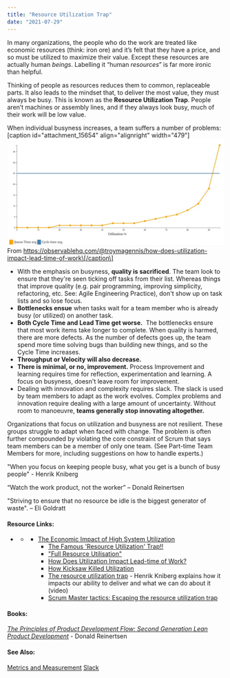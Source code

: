 ```yaml
---
title: "Resource Utilization Trap"
date: "2021-07-29"
---
```


In many organizations, the people who do the work are treated like economic resources (think: iron ore) and it’s felt that they have a price, and so must be utilized to maximize their value. Except these resources are actually human _beings_. Labelling it “human _resources_” is far more ironic than helpful.

Thinking of people as resources reduces them to common, replaceable parts. It also leads to the mindset that, to deliver the most value, they must always be busy. This is known as the **Resource Utilization Trap**. People aren’t machines or assembly lines, and if they always look busy, much of their work will be low value.

When individual busyness increases, a team suffers a number of problems: \[caption id="attachment\_15654" align="alignright" width="479"\]![](images/How_Does_Utilization_Impact_Lead-time_of_Work____Troy_Magennis-1024x505.jpg) From https://observablehq.com/@troymagennis/how-does-utilization-impact-lead-time-of-work\[/caption\]

- With the emphasis on busyness, **quality is sacrificed**. The team look to ensure that they're seen ticking off tasks from their list. Whereas things that improve quality (e.g. pair programming, improving simplicity, refactoring, etc. See: Agile Engineering Practice), don't show up on task lists and so lose focus.
- **Bottlenecks ensue** when tasks wait for a team member who is already busy (or utilized) on another task.
- **Both Cycle Time and Lead Time get worse.**  The bottlenecks ensure that most work items take longer to complete. When quality is harmed, there are more defects. As the number of defects goes up, the team spend more time solving bugs than building new things, and so the Cycle Time increases.
- ****Throughput or Velocity will also decrease.****
- **There is minimal, or no, improvement.** Process Improvement and learning requires time for reflection, experimentation and learning. A focus on busyness, doesn't leave room for improvement.
- Dealing with innovation and complexity requires slack. The slack is used by team members to adapt as the work evolves. Complex problems and innovation require dealing with a large amount of uncertainty. Without room to manoeuvre, **teams generally stop innovating altogether.**

Organizations that focus on utilization and busyness are not resilient. These groups struggle to adapt when faced with change. The problem is often further compounded by violating the core constraint of Scrum that says team members can be a member of only one team. (See Part-time Team Members for more, including suggestions on how to handle experts.)

"When you focus on keeping people busy, what you get is a bunch of busy people" - Henrik Kniberg

“Watch the work product, not the worker” – Donald Reinertsen

"Striving to ensure that no resource be idle is the biggest generator of waste". – Eli Goldratt

#### Resource Links:

- - - [The Economic Impact of High System Utilization](https://observablehq.com/@troymagennis/the-economic-impact-of-high-system-utilization)
        - [The Famous 'Resource Utilization'​ Trap!!](https://www.linkedin.com/pulse/famous-resource-tilization-trap-jayaram-hegde/)
        - ["Full Resource Utilisation"​](https://www.linkedin.com/pulse/full-resource-utilisation-trond-hjorteland/)
        - [How Does Utilization Impact Lead-time of Work?](https://observablehq.com/@troymagennis/how-does-utilization-impact-lead-time-of-work)
        - [How Kicksaw Killed Utilization](https://www.kicksaw.com/blog/how-kicksaw-killed-utilization)
        - [The resource utilization trap](https://www.youtube.com/watch?v=CostXs2p6r0) - Henrik Kniberg explains how it impacts our ability to deliver and what we can do about it (video)
        - [Scrum Master tactics: Escaping the resource utilization trap](https://medium.com/@stephan_vlieland/scrum-master-tactics-escaping-the-resource-utilization-trap-f169a79547)

#### Books:

[_The Principles of Product Development Flow: Second Generation Lean Product Development_](https://www.amazon.ca/Principles-Product-Development-Flow-Generation-ebook/dp/B00K7OWG7O/&tag=notesfromatoo-20) - Donald Reinertsen

#### See Also:

[Metrics and Measurement](/glossary/metrics-and-measurement) [Slack](/glossary/slack)
